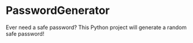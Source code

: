 # PasswordGenerator
Ever need a safe password? This Python project will generate a random safe password!
